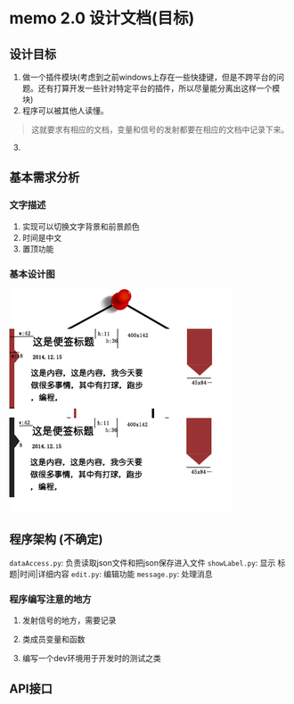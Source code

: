 # memo 2.0 设计文档(目标)

## 设计目标
1. 做一个插件模块(考虑到之前windows上存在一些快捷键，但是不跨平台的问题。还有打算开发一些针对特定平台的插件，所以尽量能分离出这样一个模块)
2. 程序可以被其他人读懂。
  > 这就要求有相应的文档，变量和信号的发射都要在相应的文档中记录下来。

3. 

## 基本需求分析
### 文字描述
1. 实现可以切换文字背景和前景颜色
2. 时间是中文
3. 置顶功能

### 基本设计图
![](./preview.png)


## 程序架构 (不确定)
`dataAccess.py`: 负责读取json文件和把json保存进入文件
`showLabel.py`: 显示 标题|时间|详细内容
`edit.py`: 编辑功能
`message.py`: 处理消息

### 程序编写注意的地方
1. 发射信号的地方，需要记录     
2. 类成员变量和函数

3. 编写一个dev环境用于开发时的测试之类

## API接口
